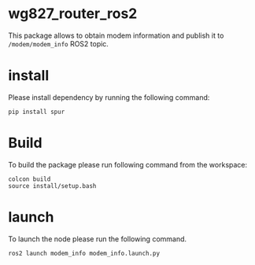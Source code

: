 # wg827_router_ros2

This package allows to obtain modem information and publish it to `/modem/modem_info` ROS2 topic.

# install

Please install dependency by running the following command:
```
pip install spur
```

# Build

To build the package please run following command from the workspace:
```
colcon build
source install/setup.bash
```

# launch 

To launch the node please run the following command.
```
ros2 launch modem_info modem_info.launch.py
```
